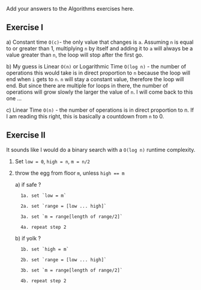 Add your answers to the Algorithms exercises here.

## Exercise I

a) Constant time `O(c)`- the only value that changes is `a`. Assuming `n` is equal to or greater than 1, multiplying `n` by itself and adding it to `a` will always be a value greater than `n`, the loop will stop after the first go.

b) My guess is Linear `O(n)` or Logarithmic Time `O(log n)` - the number of operations this would take is in direct proportion to `n` because the loop will end when `i` gets to `n`. `n` will stay a constant value, therefore the loop will end. But since there are multiple for loops in there, the number of operations will grow slowly the larger the value of `n`. I will come back to this one ...

c) Linear Time `O(n)` - the number of operations is in direct proportion to n. If I am reading this right, this is basically a countdown from `n` to 0.

## Exercise II
It sounds like I would do a binary search with a `O(log n)` runtime complexity.

1. Set `low = 0`, `high = n`, `m = n/2`
2. throw the egg from floor `m`, unless `high == m`
      
      a) if safe ? 
         
         1a. set `low = m`
         
         2a. set `range = [low ... high]`
         
         3a. set `m = range[length of range/2]`
         
         4a. repeat step 2
      
      b) if yolk ?
         
         1b. set `high = m`
         
         2b. set `range = [low ... high]`
         
         3b. set `m = range[length of range/2]`
         
         4b. repeat step 2
